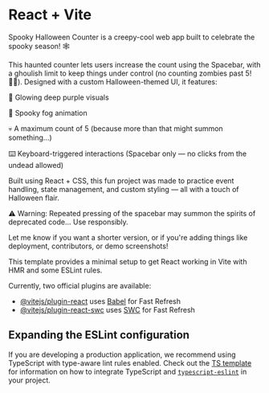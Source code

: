 # React + Vite

Spooky Halloween Counter is a creepy-cool web app built to celebrate the spooky season! 🕸️

This haunted counter lets users increase the count using the Spacebar, with a ghoulish limit to keep things under control (no counting zombies past 5! 🧟‍♂️). Designed with a custom Halloween-themed UI, it features:

🎃 Glowing deep purple visuals

👻 Spooky fog animation

💀 A maximum count of 5 (because more than that might summon something...)

⌨️ Keyboard-triggered interactions (Spacebar only — no clicks from the undead allowed)

Built using React + CSS, this fun project was made to practice event handling, state management, and custom styling — all with a touch of Halloween flair.

⚠️ Warning: Repeated pressing of the spacebar may summon the spirits of deprecated code... Use responsibly.

Let me know if you want a shorter version, or if you're adding things like deployment, contributors, or demo screenshots!

This template provides a minimal setup to get React working in Vite with HMR and some ESLint rules.

Currently, two official plugins are available:

- [@vitejs/plugin-react](https://github.com/vitejs/vite-plugin-react/blob/main/packages/plugin-react) uses [Babel](https://babeljs.io/) for Fast Refresh
- [@vitejs/plugin-react-swc](https://github.com/vitejs/vite-plugin-react/blob/main/packages/plugin-react-swc) uses [SWC](https://swc.rs/) for Fast Refresh

## Expanding the ESLint configuration

If you are developing a production application, we recommend using TypeScript with type-aware lint rules enabled. Check out the [TS template](https://github.com/vitejs/vite/tree/main/packages/create-vite/template-react-ts) for information on how to integrate TypeScript and [`typescript-eslint`](https://typescript-eslint.io) in your project.
